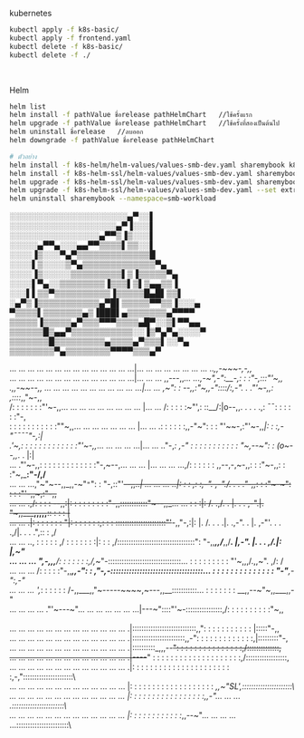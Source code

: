 kubernetes

```bash
kubectl apply -f k8s-basic/
kubectl apply -f frontend.yaml
kubectl delete -f k8s-basic/
kubectl delete -f ./
```

<br>

Helm

```bash
helm list
helm install -f pathValue ชื่อrelease pathHelmChart   //ใช้ครั้งแรก
helm upgrade -f pathValue ชื่อrelease pathHelmChart   //ใช้ครั้งที่สองเป็นต้นไป
helm uninstall ชื่อrelease   //ลบออก
helm downgrade -f pathValue ชื่อrelease pathHelmChart

# ตัวอย่าง
helm install -f k8s-helm/helm-values/values-smb-dev.yaml sharemybook k8s-helm/helm --namespace=smb-workload
helm install -f k8s-helm-ssl/helm-values/values-smb-dev.yaml sharemybook k8s-helm-ssl/helm --namespace=smb-workload
helm upgrade -f k8s-helm-ssl/helm-values/values-smb-dev.yaml sharemybook k8s-helm-ssl/helm --namespace=smb-workload 
helm upgrade -f k8s-helm-ssl/helm-values/values-smb-dev.yaml --set extraEnv.COMMIT_ID=bb  sharemybook k8s-helm-ssl/helm --namespace=smb-workload 
helm uninstall sharemybook --namespace=smb-workload 
```


░░░░░░░░░░░░░░░░░░░░░▄▀░░▌  <br>
░░░░░░░░░░░░░░░░░░░▄▀▐░░░▌  <br>
░░░░░░░░░░░░░░░░▄▀▀▒▐▒░░░▌  <br>
░░░░░▄▀▀▄░░░▄▄▀▀▒▒▒▒▌▒▒░░▌  <br>
░░░░▐▒░░░▀▄▀▒▒▒▒▒▒▒▒▒▒▒▒▒█   <br>
░░░░▌▒░░░░▒▀▄▒▒▒▒▒▒▒▒▒▒▒▒▒▀▄   <br>
░░░░▐▒░░░░░▒▒▒▒▒▒▒▒▒▌▒▐▒▒▒▒▒▀▄   <br>
░░░░▌▀▄░░▒▒▒▒▒▒▒▒▐▒▒▒▌▒▌▒▄▄▒▒▐    <br>
░░░▌▌▒▒▀▒▒▒▒▒▒▒▒▒▒▐▒▒▒▒▒█▄█▌▒▒▌   <br>
░▄▀▒▐▒▒▒▒▒▒▒▒▒▒▒▄▀█▌▒▒▒▒▒▀▀▒▒▐░░░▄   <br>
▀▒▒▒▒▌▒▒▒▒▒▒▒▄▒▐███▌▄▒▒▒▒▒▒▒▄▀▀▀▀    <br>
▒▒▒▒▒▐▒▒▒▒▒▄▀▒▒▒▀▀▀▒▒▒▒▄█▀░░▒▌▀▀▄▄    <br>
▒▒▒▒▒▒█▒▄▄▀▒▒▒▒▒▒▒▒▒▒▒░░▐▒▀▄▀▄░░░░▀    <br>
▒▒▒▒▒▒▒█▒▒▒▒▒▒▒▒▒▄▒▒▒▒▄▀▒▒▒▌░░▀▄      <br>
▒▒▒▒▒▒▒▒▀▄▒▒▒▒▒▒▒▒▀▀▀▀▒▒▒▄▀     <br>


... ... ... ... ... ... ... ... ... ... ... ... ... ...|... ... ... ... ... ... ... ... .._,,-~~~-,-,,_     <br>
... ... ... ... ... ... ... ... ... ... ... ... ... ...|... ... ... ,,---,,_... ...,-~",-":__-,: : :"-,:::"'~,,    <br>
.,,-~~--,, ... ... ... ... ... ... ... ... ... ... ...|... ... ,~": : --,,:"~,,-"::::/:,-". . ."'~-,,: \,::::_,,"~-,,  <br>
/: : : : : : :"'~-,,... ... ... ... ... ... ... ... ... |... ... /: : : : :~"'\,: \::__/:|o--,,. . . . .\,: ¯¯: : : : : :"-,   <br>
\: : : : : : : : : : :""~,,... ... ... ... ... ... ... |... ... .\: : : : : :,,-"~": : : "'~~-,:"'~-,,_|: : :,-"¯¯¯¯"-,:|    <br>
.'~,: : : : : : : : : : : : :"'~-,,_... ... ... ... ...|... ... .."-,_: ,-" : : : : : : : : : : : "~,--~": : (o~--,,_. . |:|   <br>
... ."'~-,,: : : : : : : : : : : : :"-,~--,... ... ... |... ... ... ...,/: : : : : : ,,--,-,~-,,: : :"~-,,: : :"~,___:"-/,/__   <br>
... ... ...,"~"~--,,_,,-~"`"`": : "-,::"'~~--,,_..| ... ... ... ..|: : : ,: :,-". ,-"./. . . ."-,,_: : :"~-~": : : :"'-,,~,:"-,,   <br>
... ... .,/: : : : --,,:|: : : : : : : : :"-,,::::::::::::"~--,,_... ... \: : :|: /. .,/. . |. . . ,-".|. "~,,_____,,,,,__:\: : : : |   <br>
... ... .|: : : : : : : "|: : : : : : :,: : : :\:::::::::::::::::::::"'~~-,,"-,:|: |. /. . . .|. .,-". . |. ,-"'. \. . .,/|. . . .",:\: : ,/   <br>
... ... ..\, : : : : : ,/ : : : : : : :|: : : ,/::::::::::::::::::::::::::::::::::"\: "-,,___,\,/___,,\/___. |,-". |. . . ,/.|: |,~"   <br>
... ... ... ",-,,,__/: : : : : : :,/,_~"-::::::::::::::::::::::::::::::::… : : : : : : : : : "'~,,,/.,,~". ,/: /   <br>
... ... ... /: : : : :"-,,___,,-": : ,"-,-:::::::::::::::::::::::::::::::::::… : : : : : : : : : : : : : : "-"__,-":,-"    <br>
... ... ... '\,_: : : : : : /-,,___,,"~-----~~~~,~---,,__:::::::::::… : : : : : : : __,,--~"~,,___,,-"    <br>
... ... ... ... ."'~---~"... ... ... ... ... ... ...|---~"::::"'~-::::::::::::::::,/: : : : : : : : : :\"~,,    <br>  
... ... ... ... ... ... ... ... ... ... ... ... ... .|::::::::::::::::::::::::::::,,": : : : : : : : : : : |:::::"-,,   <br>
... ... ... ... ... ... ... ... ... ... ... ... ... .|:::::::::::::::::::::::,,-": : : : : : : : : : : : :,|:::::::::"-,   <br>
... ... ... ... ... ... ... ... ... ... ... ... ... .|::::::::::_,,,--~~": : : : : : : : : : : : : : :,/::::::::::::::\,   <br>
... ... ... ... ... ... ... ... ... ... ... ... ... .|----~~" : : : : : : : : : : : : : : : : : : : :,/::::::::::::::::::\,   <br>
... ... ... ... ... ... ... ... ... ... ... ... ... .|: : : : : : : : : : : : : : : : : : : : : : :,-,"::::::::::::::::::::::\   <br>
... ... ... ... ... ... ... ... ... ... ... ... ... |: : : : : : : : : : : : : : : : : : : _,,~"SL'\,::::::::::::::::::::::\    <br>
... ... ... ... ... ... ... ... ... ... ... ... ... |: : : : : : : : : : : : : : : : :,,-"... ... ... .\:::::::::::::::::::::::\   <br>
... ... ... ... ... ... ... ... ... ... ... ... ... |: : : : : : : : : : : :_,,--~"... ... ... ... ...\:::::::::::::::::::::::\   <br>